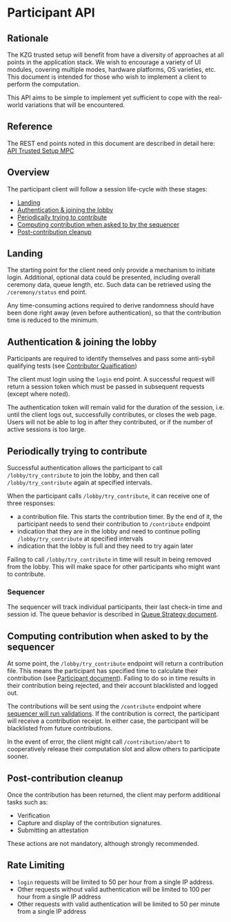 # Participant API

## Rationale

The KZG trusted setup will benefit from have a diversity of approaches at all points in the application stack. We wish to encourage a variety of UI modules, covering multiple modes, hardware platforms, OS varieties, etc. This document is intended for those who wish to implement a client to perform the computation.

This API aims to be simple to implement yet sufficient to cope with the real-world variations that will be encountered.

## Reference

The REST end points noted in this document are described in detail here: [API Trusted Setup MPC](../../apiSpec/sequencerApi.yml)

## Overview

The participant client will follow a session life-cycle with these stages:

- [Landing](#landing)
- [Authentication & joining the lobby](#authentication--joining-the-lobby)
- [Periodically trying to contribute](#periodically-trying-to-contribute)
- [Computing contribution when asked to by the sequencer](#computing-contribution-when-asked-to-by-the-sequencer)
- [Post-contribution cleanup](#post-contribution-cleanup)

## Landing

The starting point for the client need only provide a mechanism to initiate login. Additional, optional data could be presented, including overall ceremony data, queue length, etc. Such data can be retrieved using the `/ceremony/status` end point.

Any time-consuming actions required to derive randomness should have been done right away (even before authentication), so that the contribution time is reduced to the minimum.

## Authentication & joining the lobby

Participants are required to identify themselves and pass some anti-sybil qualifying tests (see [Contributor Quaification](../../docs/sequencer/contributorQualification.md)) 

The client must login using the `login` end point. A successful request will return a session token which must be passed in subsequent requests (except where noted).

The authentication token will remain valid for the duration of the session, i.e. until the client logs out, successfully contributes, or closes the web page. Users will not be able to log in after they contributed,
or if the number of active sessions is too large. 

## Periodically trying to contribute

Successful authentication allows the participant to call `/lobby/try_contribute` to join the lobby,
and then call `/lobby/try_contribute` again at specified intervals.

When the participant calls `/lobby/try_contribute`, it can receive one of three responses:
* a contribution file. This starts the contribution timer. By the end of it, the participant needs to send their contribution to `/contribute` endpoint
* indication that they are in the lobby and need to continue polling `/lobby/try_contribute` at specified intervals
* indication that the lobby is full and they need to try again later

Failing to call `/lobby/try_contribute` in time will result in being removed from the lobby. This
will make space for other participants who might want to contribute.

### Sequencer

The sequencer will track individual participants, their last check-in time and session id. The queue behavior is described in [Queue Strategy document](./queueStrategy.md).

## Computing contribution when asked to by the sequencer

At some point, the `/lobby/try_contribute` endpoint will return a contribution file. This means the participant has
specified time to calculate their contribution (see [Participant document](../participant/participant.md)).
Failing to do so in time results in their contribution being rejected, and their account blacklisted and logged out.

The contributions will be sent using the `/contribute` endpoint where
[sequencer will run validations](./sequencer.md#verification). If the contribution is correct, the participant
will receive a contribution receipt. In either case, the participant will be blacklisted from future contributions.

In the event of error, the client might call `/contribution/abort` to cooperatively release their computation
slot and allow others to participate sooner.

## Post-contribution cleanup

Once the contribution has been returned, the client may perform additional tasks such as:

- Verification
- Capture and display of the contribution signatures.
- Submitting an attestation

These actions are not mandatory, although strongly recommended.

## Rate Limiting
- `login` requests will be limited to 50 per hour from a single IP address.
- Other requests without valid authentication will be limited to 100 per hour from a single IP address
- Other requests with valid authentication will be limited to 50 per minute from a single IP address
